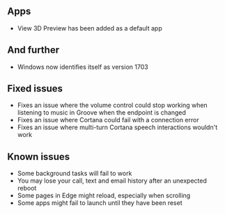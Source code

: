 ## Apps
- View 3D Preview has been added as a default app

## And further
- Windows now identifies itself as version 1703

## Fixed issues
- Fixes an issue where the volume control could stop working when listening to music in Groove when the endpoint is changed
- Fixes an issue where Cortana could fail with a connection error
- Fixes an issue where multi-turn Cortana speech interactions wouldn't work

## Known issues
- Some background tasks will fail to work
- You may lose your call, text and email history after an unexpected reboot
- Some pages in Edge might reload, especially when scrolling
- Some apps might fail to launch until they have been reset
